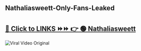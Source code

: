 
 ## Nathaliasweett-Only-Fans-Leaked

# <h2><a href="https://clipsfans.com/Nathaliasweett&ref=git">🔗 Click to LINKS ⏩⏩ 👉 🟢 Nathaliasweett </a></h2>

<a href="https://clipsfans.com/Nathaliasweett&ref=git" rel="nofollow" data-target="animated-image.originalLink"><img src="https://i.ibb.co.com/xMMVF88/686577567.gif" alt="Viral Video Original" style="max-width: 100%; display: inline-block;" data-target="animated-image.originalImage"></a>
